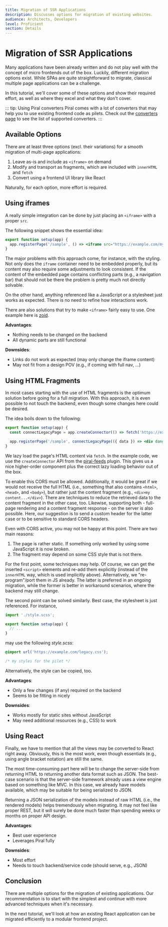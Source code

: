 ```yaml
---
title: Migration of SSR Applications
description: Discusses options for migration of existing websites.
audience: Architects, Developers
level: Proficient
section: Details
---
```


# Migration of SSR Applications

Many applications have been already written and do not play well with the concept of micro frontends out of the box. Luckily, different migration options exist. While SPAs are quite straightforward to migrate, classical multiple page applications can be a challenge.

In this tutorial, we'll cover some of these options and show their required effort, as well as where they excel and what they don't cover.

::: tip: Using Piral converters
Piral comes with a lot of converters that may help you to use existing frontend code as pilets.
Check out the [converters page](https://docs.piral.io/plugins) to see the list of supported converters.
:::

## Available Options

There are at least three options (excl. their variations) for a smooth migration of multi-page applications:

1. Leave as-is and include as `<iframe>` on demand
2. Modify and transport as fragments, which are included with `innerHTML` and `fetch`
3. Convert using a frontend UI library like React

Naturally, for each option, more effort is required.

## Using iframes

A really simple integration can be done by just placing an `<iframe>` with a proper `src`.

The following snippet shows the essential idea:

```jsx
export function setup(app) {
  app.registerPage('/sample', () => <iframe src="https://example.com/my-legacy-page" />);
}
```

The major problems with this approach come, for instance, with the styling. Not only does the `iframe` container need to be embedded properly, but its content may also require some adjustments to look consistent. If the content of the embedded page contains conflicting parts (e.g., a navigation bar) that should not be there the problem is pretty much not directly solvable.

On the other hand, anything referenced like a JavaScript or a stylesheet just works as expected. There is no need to refine how interactions work.

There are also solutions that try to make `<iframe>` fairly easy to use. One example here is [zoid](https://github.com/krakenjs/zoid).

**Advantages**:

- Nothing needs to be changed on the backend
- All dynamic parts are still functional

**Downsides**:

- Links do not work as expected (may only change the iframe content)
- May not fit from a design POV (e.g., if coming with full nav, ...)

## Using HTML Fragments

In most cases starting with the use of HTML fragments is the optimum solution before going for a full migration. With this approach, it is even possible to not touch the backend, even though some changes here could be desired.

The idea boils down to the following:

```jsx
export function setup(app) {
  const connectLegacyPage = app.createConnector(() => fetch('https://example.com/my-legacy-page').then(res => res.text()));

  app.registerPage('/sample', connectLegacyPage(({ data }) => <div dangerouslySetInnerHTML={{ __html: data }} />));
}
```

We lazy load the page's HTML content via `fetch`. In the example code, we use the `createConnector` API from the [piral-feeds](https://www.npmjs.com/package/piral-feeds) plugin. This gives us a nice higher-order component plus the correct lazy loading behavior out of the box.

To enable this CORS must be allowed. Additionally, it would be great if we would not receive the full HTML (i.e., something that also contains `<html>`, `<head>`, and `<body>`), but rather just the content fragment (e.g., `<div>my content...</div>`). There are techniques to reduce the retrieved data to the content fragment in the other case, too. Likewise, supporting both - full-page rendering and a content fragment response - on the server is also possible. Here, our suggestion is to send a custom header for the latter case or to be sensitive to standard CORS headers.

Even with CORS active, you may not be happy at this point. There are two main reasons:

1. The page is rather static. If something only worked by using some JavaScript it is now broken.
2. The fragment may depend on some CSS style that is not there.

For the first point, some techniques may help. Of course, we can get the inserted `<script>` elements and re-add them explicitly (instead of the `innerHTML` way, which is used implicitly above). Alternatively, we "re-program"/port them in JS already. The latter is preferred in an ongoing migration, while the former is better in workaround scenarios, where the backend may still change.

The second point can be solved similarly. Best case, the stylesheet is just referenced. For instance,

```js
import './style.scss';

export function setup(app) {
  // ...
}
```

may use the following *style.scss*:

```css
@import url('https://example.com/legacy.css');

/* my styles for the pilet */
```

Alternatively, the style can be copied, too.

**Advantages**:

- Only a few changes (if any) required on the backend
- Seems to be fitting in nicely

**Downsides**:

- Works mostly for static sites without JavaScript
- May need additional resources (e.g., CSS) to work

## Using React

Finally, we have to mention that all the views may be converted to React right away. Obviously, this is the most work, even though essentials (e.g., using angle bracket notation) are still the same.

The most time-consuming part here will be to change the server-side from returning HTML to returning another data format such as JSON. The best-case scenario is that the server-side framework already uses a view engine based on something like MVC. In this case, we already have models available, which may be suitable for being serialized to JSON.

Returning a JSON serialization of the models instead of raw HTML (i.e., the rendered models) helps tremendously when migrating. It may not feel like proper REST, but it will surely be done much faster than spending weeks or months on proper API design.

**Advantages**:

- Best user experience
- Leverages Piral fully

**Downsides**:

- Most effort
- Needs to touch backend/service code (should serve, e.g., JSON)

## Conclusion

There are multiple options for the migration of existing applications. Our recommendation is to start with the simplest and continue with more advanced techniques when it's necessary.

In the next tutorial, we'll look at how an existing React application can be migrated efficiently to a modular frontend project.
